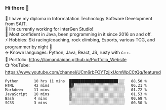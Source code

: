 ### Hi there 👋  
🏫 I have my diploma in Informatation Technology Software Development from SAIT.  
🔭 I’m currently working for interGen Studio!  
💬 Most confident in Java, been programming in it since 2016 on and off.    
⚡ Hobbies: Ski racing/coaching, rock climbing, Esports, various TCG, and programmer by night 🦉    
✈️ Known languages: Python, Java, React, JS, rusty with c++.     
🥇 Portfolio: https://liamandaidan.github.io/Portfolio_Website  
📺 YouTube: https://www.youtube.com/channel/UCm6rbFOYTzjjxUcmWpC0tQg/featured

<!--START_SECTION:waka-->

```text
Python       10 hrs 11 mins  ██████████████████████░░░   88.50 %
HTML         42 mins         █▓░░░░░░░░░░░░░░░░░░░░░░░   06.21 %
Markdown     11 mins         ▒░░░░░░░░░░░░░░░░░░░░░░░░   01.72 %
JavaScript   10 mins         ▒░░░░░░░░░░░░░░░░░░░░░░░░   01.53 %
Bash         4 mins          ▒░░░░░░░░░░░░░░░░░░░░░░░░   00.68 %
SCSS         3 mins          ░░░░░░░░░░░░░░░░░░░░░░░░░   00.50 %
```

<!--END_SECTION:waka-->


